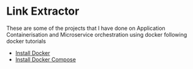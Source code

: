 # Link Extractor

These are some of the projects that I have done on Application Containerisation and Microservice orchestration  using docker 
following docker tutorials

* [Install Docker](https://docs.docker.com/engine/installation/)
* [Install Docker Compose](https://docs.docker.com/compose/install/)
